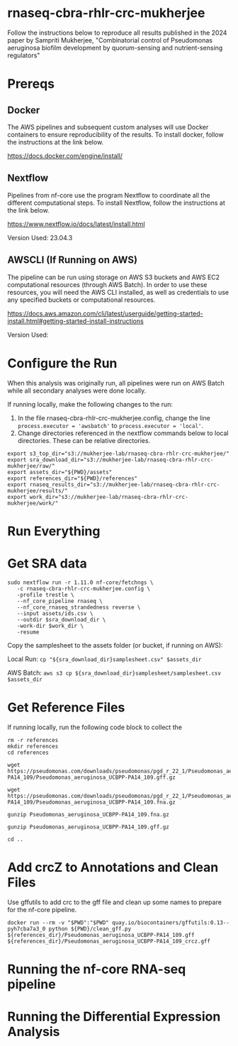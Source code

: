 # rnaseq-cbra-rhlr-crc-mukherjee
Follow the instructions below to reproduce all results published in the 2024 paper by Sampriti Mukherjee, "Combinatorial control of Pseudomonas aeruginosa biofilm development by quorum-sensing and nutrient-sensing regulators"

# Prereqs 

## Docker
The AWS pipelines and subsequent custom analyses will use Docker containers to ensure reproducibility of the results. To install docker, follow the instructions at the link below.

https://docs.docker.com/engine/install/

## Nextflow
Pipelines from nf-core use the program Nextflow to coordinate all the different computational steps. To install Nextflow, follow the instructions at the link below. 

https://www.nextflow.io/docs/latest/install.html

Version Used: 23.04.3

## AWSCLI (If Running on AWS)
The pipeline can be run using storage on AWS S3 buckets and AWS EC2 computational resources (through AWS Batch). In order to use these resources, you will need the AWS CLI installed, as well as credentials to use any specified buckets or computational resources. 

https://docs.aws.amazon.com/cli/latest/userguide/getting-started-install.html#getting-started-install-instructions

Version Used:

# Configure the Run
When this analysis was originally run, all pipelines were run on AWS Batch while all secondary analyses were done locally.  

If running locally, make the following changes to the run:
1. In the file rnaseq-cbra-rhlr-crc-mukherjee.config, change the line `process.executor = 'awsbatch'` to `process.executor = 'local'`.  
2. Change directories referenced in the nextflow commands below to local directories. These can be relative directories.   

```
export s3_top_dir="s3://mukherjee-lab/rnaseq-cbra-rhlr-crc-mukherjee/"
export sra_download_dir="s3://mukherjee-lab/rnaseq-cbra-rhlr-crc-mukherjee/raw/"
export assets_dir="${PWD}/assets"
export references_dir="${PWD}/references"
export rnaseq_results_dir="s3://mukherjee-lab/rnaseq-cbra-rhlr-crc-mukherjee/results/"
export work_dir="s3://mukherjee-lab/rnaseq-cbra-rhlr-crc-mukherjee/work/"
```

# Run Everything

# Get SRA data

```
sudo nextflow run -r 1.11.0 nf-core/fetchngs \
   -c rnaseq-cbra-rhlr-crc-mukherjee.config \
   -profile trestle \
   --nf_core_pipeline rnaseq \
   --nf_core_rnaseq_strandedness reverse \
   --input assets/ids.csv \
   --outdir $sra_download_dir \
   -work-dir $work_dir \
   -resume
```

Copy the samplesheet to the assets folder (or bucket, if running on AWS):

Local Run:
`cp "${sra_download_dir}samplesheet.csv" $assets_dir` 

AWS Batch:
`aws s3 cp ${sra_download_dir}samplesheet/samplesheet.csv $assets_dir` 

# Get Reference Files

If running locally, run the following code block to collect the 
```
rm -r references 
mkdir references 
cd references 

wget https://pseudomonas.com/downloads/pseudomonas/pgd_r_22_1/Pseudomonas_aeruginosa_UCBPP-PA14_109/Pseudomonas_aeruginosa_UCBPP-PA14_109.gff.gz  

wget https://pseudomonas.com/downloads/pseudomonas/pgd_r_22_1/Pseudomonas_aeruginosa_UCBPP-PA14_109/Pseudomonas_aeruginosa_UCBPP-PA14_109.fna.gz 

gunzip Pseudomonas_aeruginosa_UCBPP-PA14_109.fna.gz

gunzip Pseudomonas_aeruginosa_UCBPP-PA14_109.gff.gz

cd ..
```

# Add crcZ to Annotations and Clean Files
Use gffutils to add crc to the gff file and clean up some names to prepare for the nf-core pipeline.

`docker run --rm -v "$PWD":"$PWD" quay.io/biocontainers/gffutils:0.13--pyh7cba7a3_0 python ${PWD}/clean_gff.py ${references_dir}/Pseudomonas_aeruginosa_UCBPP-PA14_109.gff ${references_dir}/Pseudomonas_aeruginosa_UCBPP-PA14_109_crcz.gff`


# Running the nf-core RNA-seq pipeline


# Running the Differential Expression Analysis